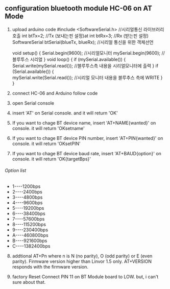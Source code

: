 ## configuration bluetooth module HC-06 on AT Mode



1. upload arduino code
   #include <SoftwareSerial.h> //시리얼통신 라이브러리 호출
   int btTx=2;   //Tx (보내는핀 설정)at
   int btRx=3;   //Rx (받는핀 설정)
   SoftwareSerial btSerial(blueTx, blueRx);  //시리얼 통신을 위한 객체선언
 
   void setup() 
   {
    Serial.begin(9600);   //시리얼모니터
    mySerial.begin(9600); //블루투스 시리얼
   }
   void loop()
   {
    if (mySerial.available()) {       
     Serial.write(mySerial.read());  //블루투스측 내용을 시리얼모니터에 출력
    }
    if (Serial.available()) {         
     mySerial.write(Serial.read());  //시리얼 모니터 내용을 블루추스 측에 WRITE
    }
   }

2. connect HC-06 and Arduino 
follow code

3. open Serial console

4. insert 'AT' on Serial console. and it will return 'OK'

5. If you want to chage BT device name, insert 'AT+NAME{wanted}' on console. it will return 'OKsetname'

6. If you want to chage BT device PIN number, insert 'AT+PIN{wanted}' on console. it will return 'OKsetPIN'

7. If you want to chage BT device baud rate, insert 'AT+BAUD{option}' on console. it will return 'OK{targetBps}'
###### Option list
+ 1----1200bps
+ 2----2400bps
+ 3----4800bps
+ 4----9600bps
+ 5----19200bps
+ 6----38400bps
+ 7----57600bps
+ 8----115200bps
+ 9----230400bps
+ A----460800bps
+ B----921600bps
+ C----1382400bps

8. addtional
AT+Pn where n is N (no parity), O (odd parity) or E (even parity). Firmware version higher than Linvor 1.5 only.
AT+VERSION responds with the firmware version.

9. factory Reset
Connect PIN 11 on BT Module board to LOW. but, i can't sure about that.
